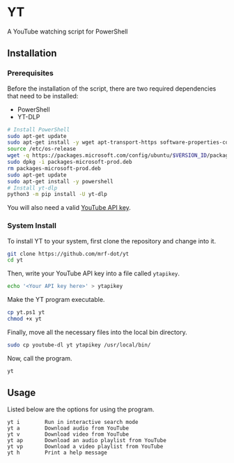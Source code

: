 # YT

A YouTube watching script for PowerShell

## Installation

### Prerequisites

Before the installation of the script, there are two required dependencies that need to be installed:

* PowerShell
* YT-DLP

```sh
# Install PowerShell
sudo apt-get update
sudo apt-get install -y wget apt-transport-https software-properties-common
source /etc/os-release
wget -q https://packages.microsoft.com/config/ubuntu/$VERSION_ID/packages-microsoft-prod.deb
sudo dpkg -i packages-microsoft-prod.deb
rm packages-microsoft-prod.deb
sudo apt-get update
sudo apt-get install -y powershell
# Install yt-dlp
python3 -m pip install -U yt-dlp
```

You will also need a valid [YouTube API key](https://console.cloud.google.com/apis/credentials).

### System Install

To install YT to your system, first clone the repository and change into it.

```sh
git clone https://github.com/mrf-dot/yt
cd yt
```

Then, write your YouTube API key into a file called `ytapikey`.

```sh
echo '<Your API key here>' > ytapikey
```

Make the YT program executable.

```sh
cp yt.ps1 yt
chmod +x yt
```

Finally, move all the necessary files into the local bin directory.

```sh
sudo cp youtube-dl yt ytapikey /usr/local/bin/
```

Now, call the program.

```sh
yt
```

## Usage

Listed below are the options for using the program.

```
yt i		Run in interactive search mode
yt a		Download audio from YouTube
yt v		Download video from YouTube
yt ap		Download an audio playlist from YouTube
yt vp		Download a video playlist from YouTube
yt h		Print a help message
```
